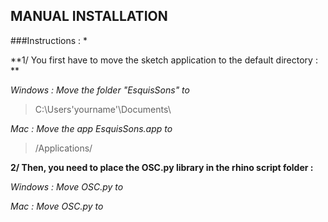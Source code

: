 ## MANUAL INSTALLATION 
###Instructions :
*

**1/ You first have to move the sketch application to the default directory : **

*Windows : Move the folder "EsquisSons" to* 
>C:\Users\'yourname'\Documents\

*Mac : Move the app EsquisSons.app to* 
>/Applications/

**2/ Then, you need to place the OSC.py library in the rhino script folder :**

*Windows : Move OSC.py to*
>
*Mac : Move OSC.py to*

```/Users/theomarchal/Library/Application Support/McNeel/Rhinoceros/6.0/scripts
